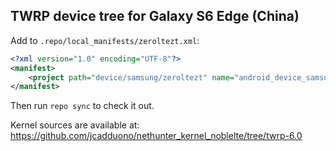 ## TWRP device tree for Galaxy S6 Edge (China)

Add to `.repo/local_manifests/zeroltezt.xml`:

```xml
<?xml version="1.0" encoding="UTF-8"?>
<manifest>
	<project path="device/samsung/zeroltezt" name="android_device_samsung_zeroltezt" remote="TeamWin" revision="android-6.0" />
</manifest>
```

Then run `repo sync` to check it out.

Kernel sources are available at: https://github.com/jcadduono/nethunter_kernel_noblelte/tree/twrp-6.0

